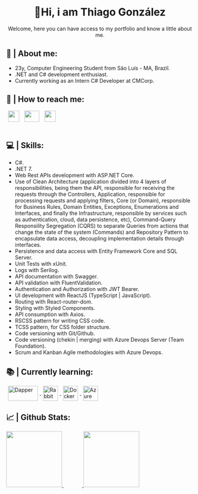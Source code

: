 <div align="center">
  <h1>👋Hi, i am Thiago González</h1>
  <p>Welcome, here you can have access to my portfolio and know a little about me.</p>
</div>

<div>
  <h2>🧐 | About me: </h1>
  <ul>
    <li>23y, Computer Engineering Student from São Luís - MA, Brazil.</li>
    <li>.NET and C# development enthusiast.</li>
    <li>Currently working as an Intern C# Developer at CMCorp.</li>
  </ul>
</div>

<div> 
  <h2>📩 | How to reach me: </h2>
  <a href="https://www.linkedin.com/in/thiago-gonz%C3%A1lez-94b103217/" target="_blank"><img hspace="5" src="https://cdn.icon-icons.com/icons2/805/PNG/128/linkedin_icon-icons.com_65929.png" target="_blank" width="30" height="30"></a> 
  <a href="https://instagram.com/thiagogonzalez_" target="_blank"><img hspace="5" src="https://raw.githubusercontent.com/rahuldkjain/github-profile-readme-generator/master/src/images/icons/Social/instagram.svg" target="_blank" height="30" width="40"></a>
  <a href = "mailto:contatothiagogonzalez@gmail.com"><img hspace="5" src="https://user-images.githubusercontent.com/80121288/134347624-e4479d7f-217b-4bb3-af01-fc9e4faf2dcf.png" target="_blank" width="30" height="30"></a>
</div>

<div style="display: inline_block"><br>
  <h2>💻 | Skills: </h2>
  <ul>
    <li>C#.</li>
    <li>.NET 7.</li>
    <li>Web Rest APIs development with ASP.NET Core.</li>
    <li>Use of Clean Architecture (application divided into 4 layers of responsibilities, being them the API, responsible for receiving the requests through the Controllers, Application, responsible for processing requests and applying filters, Core (or Domain), responsible for Business Rules, Domain Entities, Exceptions, Enumerations and Interfaces, and finally the Infrastructure, responsible by services such as authentication, cloud, data persistence, etc), Command-Query Responsility Segregation (CQRS) to separate Queries from actions that change the state of the system (Commands) and Repository Pattern to encapsulate data access, decoupling implementation details through interfaces.</li>
    <li>Persistence and data access with Entity Framework Core and SQL Server.</li>
    <li>Unit Tests with xUnit.</li>
    <li>Logs with Serilog.</li>
    <li>API documentation with Swagger.</li>
    <li>API validation with FluentValidation.</li>
    <li>Authentication and Authorization with JWT Bearer.</li>
    <li>UI development with ReactJS (TypeScript | JavaScript).</li>
    <li>Routing with React-router-dom.</li>
    <li>Styling with Styled Components.</li>
    <li>API consumption with Axios.</li>
    <li>RSCSS pattern for writing CSS code.</li>
    <li>TCSS pattern, for CSS folder structure.</li>
    <li>Code versioning with Git/Github.</li>
    <li>Code versioning (chekin | merging) with Azure Devops Server (Team Foundation).</li>
    <li>Scrum and Kanban Agile methodologies with Azure Devops.</li>
</ul>
</div>

<div style="display: inline_block">
  <h2>📚 | Currently learning: </h2>
  <a href = "https://github.com/thiago-gonzalez">
    <img align="center" alt="Dapper" width="80" height="40" hspace="5" src="https://i0.wp.com/henriquemauri.net/wp-content/uploads/2022/02/dapper-dotnet.png?fit=804%2C403&ssl=1" />
    <img align="center" alt="RabbitMQ" width="40" height="40" hspace="5" src="https://cdn.iconscout.com/icon/free/png-256/rabbitmq-282296.png" />
    <img align="center" alt="Docker" width="40" height="40" hspace="5" src="https://cdn.icon-icons.com/icons2/2415/PNG/128/docker_original_wordmark_logo_icon_146557.png" />
    <img align="center" alt="Azure" width="40" height="40" hspace="5" src="https://iconape.com/wp-content/png_logo_vector/microsoft-azure-logo.png" />
  </a>
</div>
 
  <div>
    <h2>📈 | Github Stats: </h2>
    <a href="https://github.com/thiago-gonzalez">
    <img height="150rem" src="https://github-readme-stats.vercel.app/api?username=thiago-gonzalez&show_icons=true&title_color=ffa726&text_color=fff&icon_color=F7EF8A&bg_color=000&include_all_commits=true&count_private=true" />
      <img width="50px" />
    <img height="150rem" src="https://github-readme-stats.vercel.app/api/top-langs/?username=thiago-gonzalez&layout=compact&langs_count=7&title_color=ffa726&text_color=fff&bg_color=000"/><br><br>
  </div>
  
